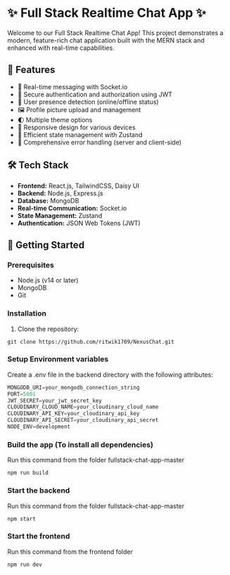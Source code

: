 # ✨ Full Stack Realtime Chat App ✨

Welcome to our Full Stack Realtime Chat App! This project demonstrates a modern, feature-rich chat application built with the MERN stack and enhanced with real-time capabilities.

## 🌟 Features

- 💬 Real-time messaging with Socket.io
- 🔐 Secure authentication and authorization using JWT
- 👥 User presence detection (online/offline status)
- 🖼️ Profile picture upload and management
- 🌓 Multiple theme options
- 📱 Responsive design for various devices
- 🚀 Efficient state management with Zustand
- 🐞 Comprehensive error handling (server and client-side)

## 🛠️ Tech Stack

- **Frontend:** React.js, TailwindCSS, Daisy UI
- **Backend:** Node.js, Express.js
- **Database:** MongoDB
- **Real-time Communication:** Socket.io
- **State Management:** Zustand
- **Authentication:** JSON Web Tokens (JWT)

## 🚀 Getting Started

### Prerequisites

- Node.js (v14 or later)
- MongoDB
- Git

### Installation

1. Clone the repository:

```shell
git clone https://github.com/ritwik1709/NexusChat.git
```

### Setup Environment variables
Create a .env file in the backend directory with the following attributes:

```js
MONGODB_URI=your_mongodb_connection_string
PORT=5001
JWT_SECRET=your_jwt_secret_key
CLOUDINARY_CLOUD_NAME=your_cloudinary_cloud_name
CLOUDINARY_API_KEY=your_cloudinary_api_key
CLOUDINARY_API_SECRET=your_cloudinary_api_secret
NODE_ENV=development
```

### Build the app (To install all dependencies)
Run this command from the folder fullstack-chat-app-master
```shell
npm run build
```

### Start the backend
Run this command from the folder fullstack-chat-app-master

```shell
npm start
```
### Start the frontend
Run this command from the frontend folder

```shell
npm run dev
```

